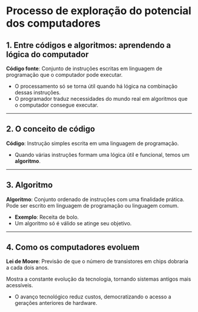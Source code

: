 # **Processo de exploração do potencial dos computadores**

## 1. Entre códigos e algoritmos: aprendendo a lógica do computador

**Código fonte**: Conjunto de instruções escritas em linguagem de programação que o computador pode executar.

- O processamento só se torna útil quando há lógica na combinação dessas instruções.
- O programador traduz necessidades do mundo real em algoritmos que o computador consegue executar.

---
## 2. O conceito de código

**Código**: Instrução simples escrita em uma linguagem de programação.

- Quando várias instruções formam uma lógica útil e funcional, temos um **algoritmo**.
    
---
## 3. Algoritmo

**Algoritmo**: Conjunto ordenado de instruções com uma finalidade prática. Pode ser escrito em linguagem de programação ou linguagem comum.

- **Exemplo**: Receita de bolo.
- Um algoritmo só é válido se atinge seu objetivo.

---
## 4. Como os computadores evoluem

**Lei de Moore**: Previsão de que o número de transistores em chips dobraria a cada dois anos.

Mostra a constante evolução da tecnologia, tornando sistemas antigos mais acessíveis.

- O avanço tecnológico reduz custos, democratizando o acesso a gerações anteriores de hardware.